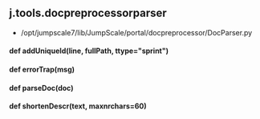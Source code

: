 ## j.tools.docpreprocessorparser

- /opt/jumpscale7/lib/JumpScale/portal/docpreprocessor/DocParser.py

#### def addUniqueId(line, fullPath, ttype="sprint") 

#### def errorTrap(msg) 

#### def parseDoc(doc) 

#### def shortenDescr(text, maxnrchars=60) 

